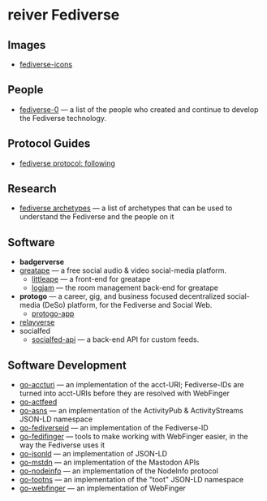 # reiver Fediverse

## Images

* [fediverse-icons](https://github.com/reiver/fediverse-icons)

## People

* [fediverse-0](https://github.com/reiver/fediverse-0) — a list of the people who created and continue to develop the Fediverse technology.

## Protocol Guides

* [fediverse protocol: following](https://github.com/reiver/fediverse-protocol-following)

## Research

* [fediverse archetypes](https://github.com/reiver/fediverse-archetypes) — a list of archetypes that can be used to understand the Fediverse and the people on it

## Software

* **badgerverse**
* [greatape](https://github.com/reiver/greatape) — a free social audio & video social-media platform.
  * [littleape](https://github.com/reiver/littleape) — a front-end for greatape
  * [logjam](https://github.com/reiver/logjam) — the room management back-end for greatape
* **protogo** — a career, gig, and business focused decentralized social-media (DeSo) platform, for the Fediverse and Social Web.
  * [protogo-app](https://github.com/reiver/protogo-app)  
* [relayverse](https://github.com/reiver/relayverse)
* socialfed
  * [socialfed-api](https://github.com/reiver/socialfed-api) — a back-end API for custom feeds.
 

## Software Development

* [go-accturi](https://github.com/reiver/go-accturi) — an implementation of the acct-URI; Fediverse-IDs are turned into acct-URIs before they are resolved with WebFinger
* [go-actfeed](https://github.com/reiver/go-actfeed)
* [go-asns](https://github.com/reiver/go-asns) — an implementation of the ActivityPub & ActivityStreams JSON-LD namespace
* [go-fediverseid](https://github.com/reiver/go-fediverseid) — an implementation of the Fediverse-ID
* [go-fedifinger](https://github.com/reiver/go-fedifinger) — tools to make working with WebFinger easier, in the way the Fediverse uses it
* [go-jsonld](https://github.com/reiver/go-jsonld) — an implementation of JSON-LD
* [go-mstdn](https://github.com/reiver/go-mstdn) — an implementation of the Mastodon APIs
* [go-nodeinfo](https://github.com/reiver/go-nodeinfo) — an implementation of the NodeInfo protocol
* [go-tootns](https://github.com/reiver/go-tootns) — an implementation of the "toot" JSON-LD namespace
* [go-webfinger](https://github.com/reiver/go-webfinger) — an implementation of WebFinger
